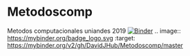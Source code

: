 # Metodoscomp
Metodos computacionales uniandes 2019
[![Binder](https://mybinder.org/badge_logo.svg)](https://mybinder.org/v2/gh/DavidJHub/Metodoscomp/master)
.. image:: https://mybinder.org/badge_logo.svg
 :target: https://mybinder.org/v2/gh/DavidJHub/Metodoscomp/master
